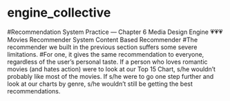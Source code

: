 # engine_collective
#Recommendation System Practice — Chapter 6 Media Design Engine 💗💗💗 Movies Recommender System Content Based Recommender
#The recommender we built in the previous section suffers some severe limitations. 
#For one, it gives the same recommendation to everyone, regardless of the user’s personal taste. If a person who loves romantic movies (and hates action) were to look at our Top 15 Chart, s/he wouldn’t probably like most of the movies. If s/he were to go one step further and look at our charts by genre, s/he wouldn’t still be getting the best recommendations.
